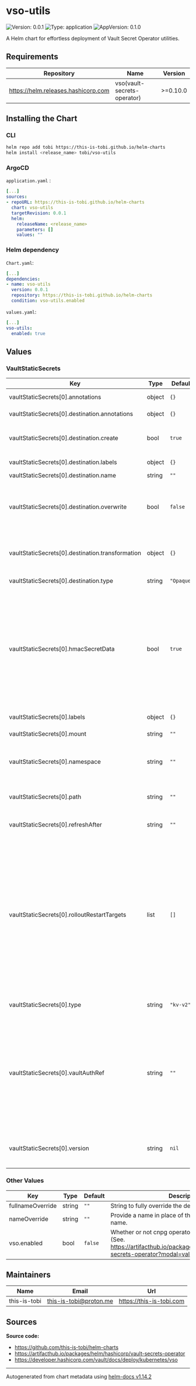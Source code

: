 # vso-utils

![Version: 0.0.1](https://img.shields.io/badge/Version-0.0.1-informational?style=flat-square) ![Type: application](https://img.shields.io/badge/Type-application-informational?style=flat-square) ![AppVersion: 0.1.0](https://img.shields.io/badge/AppVersion-0.1.0-informational?style=flat-square)

A Helm chart for effortless deployment of Vault Secret Operator utilities.

## Requirements

| Repository | Name | Version |
|------------|------|---------|
| https://helm.releases.hashicorp.com | vso(vault-secrets-operator) | >=0.10.0 |

## Installing the Chart

### CLI

```sh
helm repo add tobi https://this-is-tobi.github.io/helm-charts
helm install <release_name> tobi/vso-utils
```

### ArgoCD

`application.yaml` :

```yaml
[...]
sources:
- repoURL: https://this-is-tobi.github.io/helm-charts
  chart: vso-utils
  targetRevision: 0.0.1
  helm:
    releaseName: <release_name>
    parameters: []
    values: ""
```

### Helm dependency

`Chart.yaml`:

```yaml
[...]
dependencies:
- name: vso-utils
  version: 0.0.1
  repository: https://this-is-tobi.github.io/helm-charts
  condition: vso-utils.enabled
```

`values.yaml`:

```yaml
[...]
vso-utils:
  enabled: true
```

## Values

### VaultStaticSecrets

| Key | Type | Default | Description |
|-----|------|---------|-------------|
| vaultStaticSecrets[0].annotations | object | `{}` | Additional annotations for VaultStaticSecret. |
| vaultStaticSecrets[0].destination.annotations | object | `{}` | Annotations to apply to the Secret. |
| vaultStaticSecrets[0].destination.create | bool | `true` | Create the destination Secret. If the Secret already exists this should be set to false. |
| vaultStaticSecrets[0].destination.labels | object | `{}` | Labels to apply to the Secret. |
| vaultStaticSecrets[0].destination.name | string | `""` | Name of the Secret. |
| vaultStaticSecrets[0].destination.overwrite | bool | `false` | Overwrite the destination Secret if it exists and Create is true. This is useful when migrating to VSO from a previous secret deployment strategy. |
| vaultStaticSecrets[0].destination.transformation | object | `{}` | Transformation provides configuration for transforming the secret data before it is stored in the Destination. |
| vaultStaticSecrets[0].destination.type | string | `"Opaque"` | Type of Kubernetes Secret. |
| vaultStaticSecrets[0].hmacSecretData | bool | `true` | HMACSecretData determines whether the Operator computes the HMAC of the Secret's data. The MAC value will be stored in the resource's Status.SecretMac field, and will be used for drift detection and during incoming Vault secret comparison. Enabling this feature is recommended to ensure that Secret's data stays consistent with Vault. |
| vaultStaticSecrets[0].labels | object | `{}` | Additional labels for VaultStaticSecret. |
| vaultStaticSecrets[0].mount | string | `""` | Mount for the secret in Vault. |
| vaultStaticSecrets[0].namespace | string | `""` | Namespace of the secrets engine mount in Vault. If not set, the namespace that's part of VaultAuth resource will be inferred. |
| vaultStaticSecrets[0].path | string | `""` | Path of the secret in Vault, corresponds to the `path`` parameter for, [kv-v1](https://developer.hashicorp.com/vault/api-docs/secret/kv/kv-v1#read-secret) or [kv-v2](https://developer.hashicorp.com/vault/api-docs/secret/kv/kv-v2#read-secret-version). |
| vaultStaticSecrets[0].refreshAfter | string | `""` | RefreshAfter a period of time, in duration notation e.g. 30s, 1m, 24h. |
| vaultStaticSecrets[0].rolloutRestartTargets | list | `[]` | RolloutRestartTargets should be configured whenever the application(s) consuming the Vault secret does not support dynamically reloading a rotated secret. In that case one, or more RolloutRestartTarget(s) can be configured here. The Operator will trigger a "rollout-restart" for each target whenever the Vault secret changes between reconciliation events. All configured targets will be ignored if HMACSecretData is set to false. See RolloutRestartTarget for more details. |
| vaultStaticSecrets[0].type | string | `"kv-v2"` | Type of the Vault static secret (should be `kv-v1` or `kv-v2`). |
| vaultStaticSecrets[0].vaultAuthRef | string | `""` | VaultAuthRef to the VaultAuth resource, can be prefixed with a namespace, eg: `namespaceA/vaultAuthRefB`. If no namespace prefix is provided it will default to the namespace of the VaultAuth CR. If no value is specified for VaultAuthRef the Operator will default to the default VaultAuth, configured in the operator's namespace. |
| vaultStaticSecrets[0].version | string | `nil` | Version of the secret to fetch. Corresponds to `version` query parameter: [version](https://developer.hashicorp.com/vault/api-docs/secret/kv/kv-v2#version). Only valid for type kv-v2. |

### Other Values

| Key | Type | Default | Description |
|-----|------|---------|-------------|
| fullnameOverride | string | `""` | String to fully override the default application name. |
| nameOverride | string | `""` | Provide a name in place of the default application name. |
| vso.enabled | bool | `false` | Whether or not cnpg operator should be deployed (See. https://artifacthub.io/packages/helm/hashicorp/vault-secrets-operator?modal=values). |

## Maintainers

| Name | Email | Url |
| ---- | ------ | --- |
| this-is-tobi | <this-is-tobi@proton.me> | <https://this-is-tobi.com> |

## Sources

**Source code:**

* <https://github.com/this-is-tobi/helm-charts>
* <https://artifacthub.io/packages/helm/hashicorp/vault-secrets-operator>
* <https://developer.hashicorp.com/vault/docs/deploy/kubernetes/vso>

----------------------------------------------
Autogenerated from chart metadata using [helm-docs v1.14.2](https://github.com/norwoodj/helm-docs/releases/v1.14.2)
